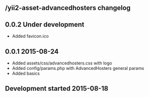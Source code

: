 /yii2-asset-advancedhosters changelog
-------------------------------------

## 0.0.2 Under development

- Added favicon.ico

## 0.0.1 2015-08-24

- Added assets/css/advancedhosters.css with logo
- Added config/params.php with AdvancedHosters general params
- Added basics

## Development started 2015-08-18

